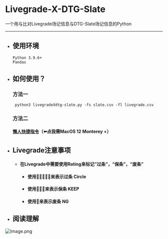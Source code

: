# Livegrade-X-DTG-Slate

一个用与比对Livegrade场记信息与DTG-Slate场记信息的Python

---

- ## 使用环境

      Python 3.9.6+
      Pandas

- ## 如何使用？
     ### 方法一

       python3 livegradeXdtg-slate.py -fs slate.csv -fl livegrade.csv

    ### 方法二
    #### [懒人快捷指令](https://www.icloud.com/shortcuts/9efbba52180a42ec971afc7519c2946d)（⬅️点我需MacOS 12 Monterey +）
         

- ## Livegrade注意事项
   - #### 在Livegrade中需要使用Rating来标记“过条”，“保条”，“废条”
      - #### 使用🌟🌟🌟🌟🌟来表示过条 Circle
      - #### 使用🌟🌟🌟来表示保条 KEEP
      - #### 使用🌟来表示废条 NG

- ## 阅读理解

![Image.png](https://res.craft.do/user/full/69e79654-3209-1fb2-a0b1-6e6353d11c7f/doc/F754BB7C-893F-4F4F-A544-2B31F659DD86/FC20AE30-06F7-45DD-8D89-60AE7284EF0E_2/vxRPf1pbP0zpsa82vPrvBDDNqwpZT3Hkxe39xwTTDfAz/Image.png)

